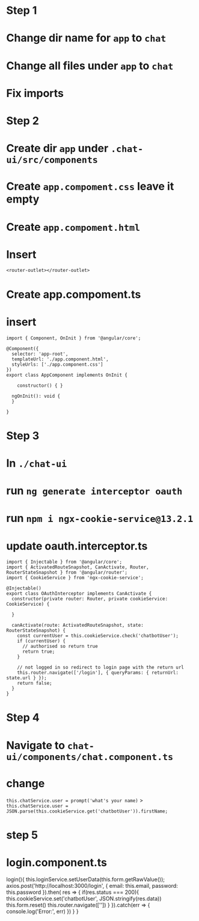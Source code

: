 # Step 1
# Change dir name for `app` to `chat`
# Change all files under `app` to `chat`
# Fix imports

# Step 2
# Create dir `app` under `.chat-ui/src/components`
# Create `app.compoment.css` leave it empty

# Create `app.compoment.html`
# Insert 
```
<router-outlet></router-outlet>
```

# Create app.compoment.ts
# insert
```
import { Component, OnInit } from '@angular/core';

@Component({
  selector: 'app-root',
  templateUrl: './app.component.html',
  styleUrls: ['./app.component.css']
})
export class AppComponent implements OnInit {

    constructor() { }

  ngOnInit(): void {
  }

}
```
# Step 3
# In `./chat-ui`
# run `ng generate interceptor oauth`
# run `npm i ngx-cookie-service@13.2.1`
# update oauth.interceptor.ts

```
import { Injectable } from '@angular/core';
import { ActivatedRouteSnapshot, CanActivate, Router, RouterStateSnapshot } from '@angular/router';
import { CookieService } from 'ngx-cookie-service';

@Injectable()
export class OAuthInterceptor implements CanActivate {
  constructor(private router: Router, private cookieService: CookieService) {

  }

  canActivate(route: ActivatedRouteSnapshot, state: RouterStateSnapshot) {
    const currentUser = this.cookieService.check('chatbotUser');
    if (currentUser) {
      // authorised so return true
      return true;
    }

    // not logged in so redirect to login page with the return url
    this.router.navigate(['/login'], { queryParams: { returnUrl: state.url } });
    return false;
  }
}
```

# Step 4
# Navigate to `chat-ui/components/chat.component.ts`
# change
`this.chatService.user = prompt('what's your name)` > `this.chatService.user = JSON.parse(this.cookieService.get('chatbotUser')).firstName;`

# step 5
# login.component.ts
  login(){
    this.loginService.setUserData(this.form.getRawValue());
    axios.post('http://localhost:3000/login', {
      email: this.email,
      password: this.password
    }).then( res => {
      if(res.status === 200){
        this.cookieService.set('chatbotUser', JSON.stringify(res.data))
        this.form.reset()
        this.router.navigate([''])
      }
    }).catch(err => {
      console.log('Error:', err)
    })
  }
}

